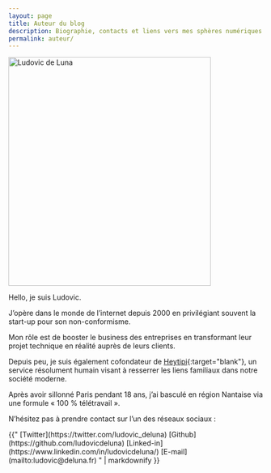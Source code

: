 ```yaml
---
layout: page
title: Auteur du blog
description: Biographie, contacts et liens vers mes sphères numériques
permalink: auteur/
---
```


<img class="selfie" src="{{ 'assets/images/selfie.jpg' | absolute_url }}" alt="Ludovic de Luna" width="400" height="452">

Hello, je suis Ludovic.

J’opère dans le monde de l’internet depuis 2000 en privilégiant souvent la start-up pour son non-conformisme.

Mon rôle est de booster le business des entreprises en transformant leur projet technique en réalité auprès de leurs clients.

Depuis peu, je suis également cofondateur de  [Heytipi](http://www.heytipi.com){:target="blank"}, un service résolument humain visant à resserrer les liens familiaux dans notre société moderne.

Après avoir sillonné Paris pendant 18 ans, j’ai basculé en région Nantaise via une formule « 100 % télétravail ».

N’hésitez pas à prendre contact sur l’un des réseaux sociaux :

<div class="about-contact">
{{"
[Twitter](https://twitter.com/ludovic_deluna)
[Github](https://github.com/ludovicdeluna)
[Linked-in](https://www.linkedin.com/in/ludovicdeluna/)
[E-mail](mailto:ludovic@deluna.fr)
" | markdownify }}
</div>
